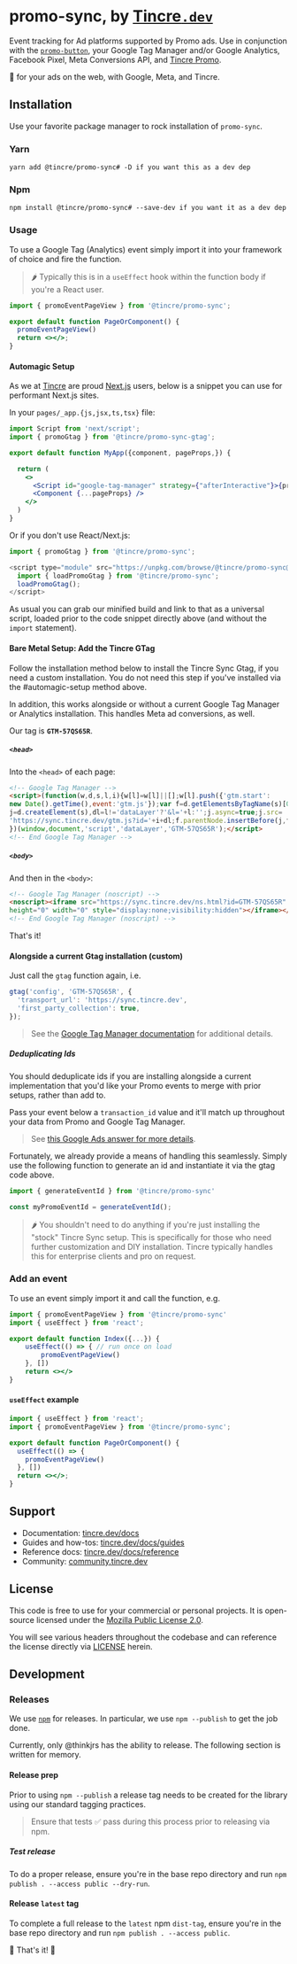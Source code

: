# promo-sync, by [Tincre`.dev`](https://tincre.dev/)

Event tracking for Ad platforms supported by Promo ads. Use in conjunction with the [`promo-button`](https://github.com/Tincre/promo-button), your Google Tag Manager and/or Google Analytics, Facebook Pixel, Meta Conversions API, and [Tincre Promo](https://tincre.dev/promo').

🤯 for your ads on the web, with Google, Meta, and Tincre. 

## Installation

Use your favorite package manager to rock installation of `promo-sync`.

### Yarn
```
yarn add @tincre/promo-sync# -D if you want this as a dev dep
```
### Npm

```
npm install @tincre/promo-sync# --save-dev if you want it as a dev dep
```

### Usage 

To use a Google Tag (Analytics) event simply import it into your framework of choice and fire the function. 

> 🌶️ Typically this is in a `useEffect` hook within the function body if you're a React user.

```jsx 
import { promoEventPageView } from '@tincre/promo-sync';

export default function PageOrComponent() {
  promoEventPageView()  
  return <></>;
}
```

#### Automagic Setup

As we at [Tincre](https://tincre.com) are proud [Next.js](https://nextjs.org) users, below is a snippet you can use for performant Next.js sites.

In your `pages/_app.{js,jsx,ts,tsx}` file:
```jsx 
import Script from 'next/script';
import { promoGtag } from '@tincre/promo-sync-gtag';

export default function MyApp({component, pageProps,}) {

  return (
    <>
      <Script id="google-tag-manager" strategy={"afterInteractive"}>{promoGtag}</Script>
      <Component {...pageProps} />
    </>
  )
}
```

Or if you don't use React/Next.js:
```js
import { promoGtag } from '@tincre/promo-sync';

<script type="module" src="https://unpkg.com/browse/@tincre/promo-sync@latest/dist/promo-sync.esm.js">
  import { loadPromoGtag } from '@tincre/promo-sync';
  loadPromoGtag();
</script>
```

As usual you can grab our minified build and link to that as a universal script, loaded prior to the code snippet directly above (and without the `import` statement).

#### Bare Metal Setup: Add the Tincre GTag 
Follow the installation method below to install the Tincre Sync Gtag, if you need a custom installation. You do not need this step if you've installed via the #automagic-setup method above. 

In addition, this works alongside or without a current Google Tag Manager or Analytics installation. This handles Meta ad conversions, as well.

Our tag is **`GTM-57QS65R`**.

##### `<head>`
Into the `<head>` of each page:
```html
<!-- Google Tag Manager -->
<script>(function(w,d,s,l,i){w[l]=w[l]||[];w[l].push({'gtm.start':
new Date().getTime(),event:'gtm.js'});var f=d.getElementsByTagName(s)[0],
j=d.createElement(s),dl=l!='dataLayer'?'&l='+l:'';j.async=true;j.src=
'https://sync.tincre.dev/gtm.js?id='+i+dl;f.parentNode.insertBefore(j,f);
})(window,document,'script','dataLayer','GTM-57QS65R');</script>
<!-- End Google Tag Manager -->
```
##### `<body>`
And then in the `<body>`:
```html
<!-- Google Tag Manager (noscript) -->
<noscript><iframe src="https://sync.tincre.dev/ns.html?id=GTM-57QS65R"
height="0" width="0" style="display:none;visibility:hidden"></iframe></noscript>
<!-- End Google Tag Manager (noscript) -->
```

That's it! 

#### Alongside a current Gtag installation (custom)
Just call the `gtag` function again, i.e.

```js
gtag('config', 'GTM-57QS65R', {
  'transport_url': 'https://sync.tincre.dev',
  'first_party_collection': true, 
});
```
> See the [Google Tag Manager documentation](https://developers.google.com/tag-platform/tag-manager/server-side/send-data#google_tag_gtagjs) for additional details.

##### Deduplicating Ids

You should deduplicate ids if you are installing alongside a current implementation that you'd like your Promo events to merge with prior setups, rather than add to.

Pass your event below a `transaction_id` value and it'll match up throughout your data from Promo and Google Tag Manager.

> See [this Google Ads answer for more details](https://support.google.com/google-ads/answer/6386790?hl=en).

Fortunately, we already provide a means of handling this seamlessly. Simply use the following function 
to generate an id and instantiate it via the gtag code above.

```js
import { generateEventId } from '@tincre/promo-sync'

const myPromoEventId = generateEventId();
```
> 🌶️ You shouldn't need to do anything if you're just installing the "stock" Tincre Sync setup. This is specifically for those who need further customization and DIY installation. Tincre typically handles this for 
enterprise clients and pro on request.

### Add an event
To use an event simply import it and call the function, e.g. 

```jsx 
import { promoEventPageView } from '@tincre/promo-sync'
import { useEffect } from 'react';

export default function Index({...}) {
    useEffect(() => { // run once on load
        promoEventPageView()
    }, [])
    return <></>
}
```
#### `useEffect` example
```jsx
import { useEffect } from 'react';
import { promoEventPageView } from '@tincre/promo-sync';

export default function PageOrComponent() {
  useEffect(() => {
    promoEventPageView()  
  }, [])
  return <></>;
}
```
## Support 

- Documentation: [tincre.dev/docs](https://tincre.dev/docs)
- Guides and how-tos: [tincre.dev/docs/guides](https://tincre.dev/docs/guides) 
- Reference docs: [tincre.dev/docs/reference](https://tincre.dev/docs/reference)
- Community: [community.tincre.dev](https://community.tincre.dev)

## License 

This code is free to use for your commercial or personal projects. It is open-source 
licensed under the [Mozilla Public License 2.0](https://www.mozilla.org/en-US/MPL/2.0/).

You will see various headers throughout the codebase and can reference the license 
directly via [LICENSE](/LICENSE) herein.

## Development 

### Releases 

We use [`npm`](https://npmjs.com) for releases. In particular, we use
`npm --publish` to get the job done.

Currently, only @thinkjrs has the ability to release. The following section 
is written for memory.

#### Release prep

Prior to using `npm --publish` a release tag needs to be created for
the library using our standard tagging practices. 

> Ensure that tests :white_check_mark: pass during this process prior to
releasing via npm.

##### Test release 

To do a proper release, ensure you're in the base repo directory and run 
`npm publish . --access public --dry-run`.

#### Release `latest` tag

To complete a full release to the `latest` npm `dist-tag`, ensure you're in
the base repo directory and run `npm publish . --access public`. 

:tada: That's it! :tada:
